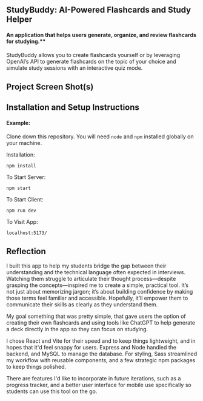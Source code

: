## StudyBuddy: AI-Powered Flashcards and Study Helper

#### An application that helps users generate, organize, and review flashcards for studying.\*\*

StudyBuddy allows you to create flashcards yourself or by leveraging OpenAI’s API to generate flashcards on the topic of your choice and simulate study sessions with an interactive quiz mode.

## Project Screen Shot(s)

## Installation and Setup Instructions

#### Example:

Clone down this repository. You will need `node` and `npm` installed globally on your machine.

Installation:

`npm install`

To Start Server:

`npm start`

To Start Client:

`npm run dev`

To Visit App:

`localhost:5173/`

## Reflection

I built this app to help my students bridge the gap between their understanding and the technical language often expected in interviews. Watching them struggle to articulate their thought process—despite grasping the concepts—inspired me to create a simple, practical tool. It’s not just about memorizing jargon; it’s about building confidence by making those terms feel familiar and accessible. Hopefully, it’ll empower them to communicate their skills as clearly as they understand them.

My goal something that was pretty simple, that gave users the option of creating their own flashcards and using tools like ChatGPT to help generate a deck directly in the app so they can focus on studying.

I chose React and Vite for their speed and to keep things lightweight, and in hopes that it'd feel snappy for users. Express and Node handled the backend, and MySQL to manage the database. For styling, Sass streamlined my workflow with reusable components, and a few strategic npm packages to keep things polished.

There are features I'd like to incorporate in future iterations, such as a progress tracker, and a better user interface for mobile use specifically so students can use this tool on the go.
